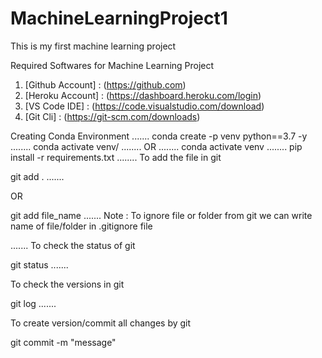 # MachineLearningProject1
This is my first machine learning project


Required Softwares for Machine Learning Project

1. [Github Account] : (https://github.com)
2. [Heroku Account] : (https://dashboard.heroku.com/login)
3. [VS Code IDE] : (https://code.visualstudio.com/download)
4. [Git Cli] : (https://git-scm.com/downloads)

Creating Conda Environment
.......
conda create -p venv python==3.7 -y
........
conda activate venv/
........
OR
........
conda activate venv
........
pip install -r requirements.txt
........
To add the file in git

git add .
.......

OR

git add file_name
.......
 Note : To ignore file or folder from git we can write name of file/folder in .gitignore file

.......
To check the status of git 

git status
.......

To check the versions in git 

git log
.......

To create version/commit all changes by git

git commit -m "message"
